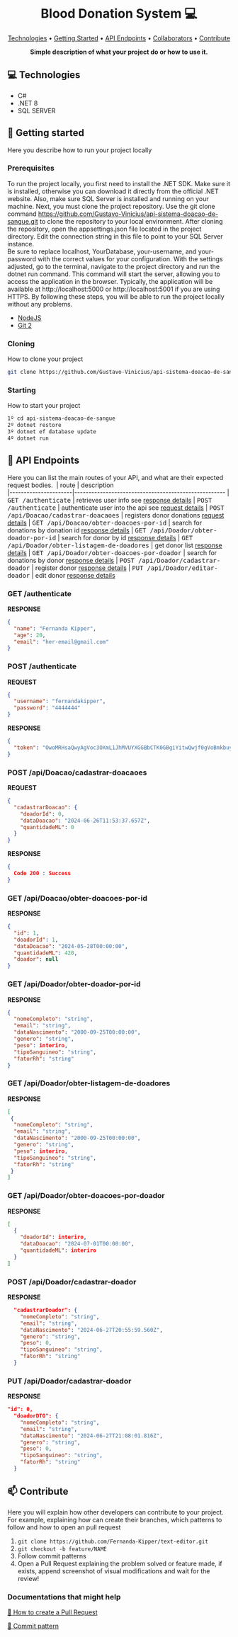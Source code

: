 <h1 align="center" style="font-weight: bold;">Blood Donation System 💻</h1>

<p align="center">
 <a href="#tech">Technologies</a> • 
 <a href="#started">Getting Started</a> • 
  <a href="#routes">API Endpoints</a> •
 <a href="#colab">Collaborators</a> •
 <a href="#contribute">Contribute</a>
</p>

<p align="center">
    <b>Simple description of what your project do or how to use it.</b>
</p>

<h2 id="technologies">💻 Technologies</h2>

- C#
- .NET 8
- SQL SERVER

<h2 id="started">🚀 Getting started</h2>

Here you describe how to run your project locally

<h3>Prerequisites</h3>

  To run the project locally, you first need to install the .NET SDK. Make sure it is installed, otherwise you can download it directly from the official .NET website. Also, make sure SQL Server is installed and running on your machine.
Next, you must clone the project repository. Use the git clone command https://github.com/Gustavo-Vinicius/api-sistema-doacao-de-sangue.git to clone the repository to your local environment.
After cloning the repository, open the appsettings.json file located in the project directory. Edit the connection string in this file to point to your SQL Server instance.	
Be sure to replace localhost, YourDatabase, your-username, and your-password with the correct values ​​for your configuration.
With the settings adjusted, go to the terminal, navigate to the project directory and run the dotnet run command. This command will start the server, allowing you to access the application in the browser. Typically, the application will be available at http://localhost:5000 or http://localhost:5001 if you are using HTTPS.
By following these steps, you will be able to run the project locally without any problems.

- [NodeJS](https://github.com/)
- [Git 2](https://github.com)

<h3>Cloning</h3>

How to clone your project

```bash
git clone https://github.com/Gustavo-Vinicius/api-sistema-doacao-de-sangue.git
```

<h3>Starting</h3>

How to start your project

```bash
1º cd api-sistema-doacao-de-sangue
2º dotnet restore
3º dotnet ef database update
4º dotnet run
```

<h2 id="routes">📍 API Endpoints</h2>

Here you can list the main routes of your API, and what are their expected request bodies.
​
| route               | description                                          
|----------------------|-----------------------------------------------------
| <kbd>GET /authenticate</kbd>     | retrieves user info see [response details](#get-auth-detail)
| <kbd>POST /authenticate</kbd>     | authenticate user into the api see [request details](#post-auth-detail)
| <kbd>POST /api/Doacao/cadastrar-doacaoes</kbd>     | registers donor donations [request details](#post-register-donations)
| <kbd>GET /api/Doacao/obter-doacoes-por-id</kbd>     | search for donations by donation id [response details](#get-donation-by-id)
| <kbd>GET /api/Doador/obter-doador-por-id</kbd>     | search for donor by id [response details](#get-donor-by-id)
| <kbd>GET /api/Doador/obter-listagem-de-doadores</kbd>     | get donor list [response details](#get-donor)
| <kbd>GET /api/Doador/obter-doacoes-por-doador</kbd>     | search for donations by donor [response details](#get-search-donations-by-donor)
| <kbd>POST /api/Doador/cadastrar-doador</kbd>     | register donor [response details](#post-register-donor)
| <kbd>PUT /api/Doador/editar-doador</kbd>     | edit donor [response details](#put-edit-donor)
<h3 id="get-auth-detail">GET /authenticate</h3>

**RESPONSE**
```json
{
  "name": "Fernanda Kipper",
  "age": 20,
  "email": "her-email@gmail.com"
}
```

<h3 id="post-auth-detail">POST /authenticate</h3>

**REQUEST**
```json
{
  "username": "fernandakipper",
  "password": "4444444"
}
```

**RESPONSE**
```json
{
  "token": "OwoMRHsaQwyAgVoc3OXmL1JhMVUYXGGBbCTK0GBgiYitwQwjf0gVoBmkbuyy0pSi"
}
```
<h3 id="post-register-donations">POST /api/Doacao/cadastrar-doacaoes</h3>

**REQUEST**
```json
{
  "cadastrarDoacao": {
    "doadorId": 0,
    "dataDoacao": "2024-06-26T11:53:37.657Z",
    "quantidadeML": 0
  }
}
```

**RESPONSE**
```json
{
  Code 200 : Success
}
```

<h3 id="get-auth-detail">GET /api/Doacao/obter-doacoes-por-id</h3>

**RESPONSE**
```json
{
  "id": 1,
  "doadorId": 1,
  "dataDoacao": "2024-05-28T00:00:00",
  "quantidadeML": 420,
  "doador": null
}
```

<h3 id="get-donor-by-id">GET /api/Doador/obter-doador-por-id</h3>

**RESPONSE**
```json
{
  "nomeCompleto": "string",
  "email": "string",
  "dataNascimento": "2000-09-25T00:00:00",
  "genero": "string",
  "peso": interiro,
  "tipoSanguineo": "string",
  "fatorRh": "string"
}
```

<h3 id="get-donor">GET /api/Doador/obter-listagem-de-doadores</h3>

**RESPONSE**
```json
[
 {
  "nomeCompleto": "string",
  "email": "string",
  "dataNascimento": "2000-09-25T00:00:00",
  "genero": "string",
  "peso": interiro,
  "tipoSanguineo": "string",
  "fatorRh": "string"
 }
]
```

<h3 id="get-search-donations-by-donor">GET /api/Doador/obter-doacoes-por-doador</h3>

**RESPONSE**
```json
[
  {
    "doadorId": interiro,
    "dataDoacao": "2024-07-01T00:00:00",
    "quantidadeML": interiro
  }
]
```
<h3 id="post-register-donor">POST /api/Doador/cadastrar-doador</h3>

**RESPONSE**
```json
  "cadastrarDoador": {
    "nomeCompleto": "string",
    "email": "string",
    "dataNascimento": "2024-06-27T20:55:59.560Z",
    "genero": "string",
    "peso": 0,
    "tipoSanguineo": "string",
    "fatorRh": "string"
  }
```
<h3 id="put-edit-donor">PUT /api/Doador/cadastrar-doador</h3>

**RESPONSE**
```json
"id": 0,
  "doadorDTO": {
    "nomeCompleto": "string",
    "email": "string",
    "dataNascimento": "2024-06-27T21:08:01.816Z",
    "genero": "string",
    "peso": 0,
    "tipoSanguineo": "string",
    "fatorRh": "string"
  }
```

<h2 id="contribute">📫 Contribute</h2>

Here you will explain how other developers can contribute to your project. For example, explaining how can create their branches, which patterns to follow and how to open an pull request

1. `git clone https://github.com/Fernanda-Kipper/text-editor.git`
2. `git checkout -b feature/NAME`
3. Follow commit patterns
4. Open a Pull Request explaining the problem solved or feature made, if exists, append screenshot of visual modifications and wait for the review!

<h3>Documentations that might help</h3>

[📝 How to create a Pull Request](https://www.atlassian.com/br/git/tutorials/making-a-pull-request)

[💾 Commit pattern](https://gist.github.com/joshbuchea/6f47e86d2510bce28f8e7f42ae84c716)
